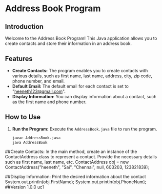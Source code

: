 # Address Book Program

## Introduction
Welcome to the Address Book Program! This Java application allows you to create contacts and store their information in an address book.

## Features
- **Create Contacts:** The program enables you to create contacts with various details, such as first name, last name, address, city, zip code, phone number, and email.
- **Default Email:** The default email for each contact is set to "heeneth123@gmail.com".
- **Display Information:** You can display information about a contact, such as the first name and phone number.

## How to Use
1. **Run the Program:** Execute the `AddressBook.java` file to run the program.
   ```bash
   javac AddressBook.java
   java AddressBook


##Create Contacts:
In the main method, create an instance of the ContactAddress class to represent a contact. Provide the necessary details such as first name, last name, etc.
ContactAddress obj = new ContactAddress("heeneth", "Sai", "Chennai", null, 603203, 123821839);

##Display Information:
Print the desired information about the contact
System.out.println(obj.FirstName);
System.out.println(obj.PhoneNum);
##Version
1.0.0 uc1
